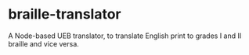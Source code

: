 # braille-translator

A Node-based UEB translator, to translate English print to grades I and II braille and vice versa.
